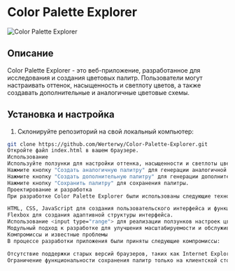 # Color Palette Explorer

![Color Palette Explorer](https://raw.githubusercontent.com/Werterwy/Color-Palette-Explorer/main/screenshot.png)

## Описание

Color Palette Explorer - это веб-приложение, разработанное для исследования и создания цветовых палитр. Пользователи могут настраивать оттенок, насыщенность и светлоту цветов, а также создавать дополнительные и аналогичные цветовые схемы.

## Установка и настройка

1. Склонируйте репозиторий на свой локальный компьютер:

```bash
git clone https://github.com/Werterwy/Color-Palette-Explorer.git
Откройте файл index.html в вашем браузере.
Использование
Используйте ползунки для настройки оттенка, насыщенности и светлоты цветов.
Нажмите кнопку "Создать аналогичную палитру" для генерации аналогичной палитры.
Нажмите кнопку "Создать дополнительную палитру" для генерации дополнительной палитры.
Нажмите кнопку "Сохранить палитру" для сохранения палитры.
Проектирование и разработка
При разработке Color Palette Explorer были использованы следующие технологии и методологии:

HTML, CSS, JavaScript для создания пользовательского интерфейса и функциональности.
Flexbox для создания адаптивной структуры интерфейса.
Использование <input type="range"> для реализации ползунков настроек цвета.
Модульный подход к разработке для улучшения масштабируемости и обслуживаемости кода.
Компромиссы и известные проблемы
В процессе разработки приложения были приняты следующие компромиссы:

Отсутствие поддержки старых версий браузеров, таких как Internet Explorer.
Ограничение функциональности сохранения палитр только на клиентской стороне.
